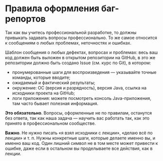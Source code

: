 # Правила оформления баг-репортов

Так как вы учитесь профессиональной разработке, то должны привыкать задавать вопросы профессионально. То же самое относится к сообщениям о любых проблемах, неточностях и ошибках.

Шаблон сообщения о любых дефектах, вопросах и проблемах: весь ваш код должен быть выложен в открытом репозитории на GitHub, в это же репозитории должно быть создано Issue (см. курс по Git), в котором:

* пронумерованные шаги для воспроизведения — указывайте точные команды, которые вводите;
* ожидаемый и фактический результаты;
* окружение: ОС (версия и разрядность), версия Java, ссылка на исходники проекта на GitHub;
* логи приложения: можете посмотреть консоль Java-приложения, там часто бывает полезная информация.

**Это обязательно**. Вопросы, оформленные не по правилам, останутся без ответа, так как наша задача — научить вас работать так, как это принято в профессиональном сообществе.

**Важно**. Не нужно писать «я взял исходники с лекции»,  «делаю всё по лекции» и т. п. Нужны конкретные шаги, которые делаете именно вы, и именно ваш код. Один лишний символ не в том месте может привести к ошибке, даже если в остальном вы проделываете все действия, как в лекции. 
